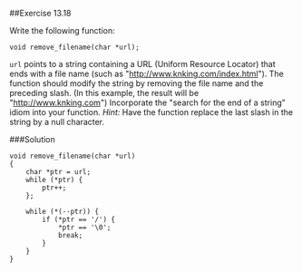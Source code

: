 ##Exercise 13.18

Write the following function:
```
void remove_filename(char *url);
```
`url` points to a string containing a URL (Uniform Resource Locator) that ends with a file name (such as "http://www.knking.com/index.html"). The function should modify the string by removing the file name and the preceding slash. (In this example, the result will be "http://www.knking.com") Incorporate the "search for the end of a string" idiom into your function. *Hint:* Have the function replace the last slash in the string by a null character.

###Solution
```
void remove_filename(char *url)
{
    char *ptr = url;
    while (*ptr) {
        ptr++;
    };

    while (*(--ptr)) {
        if (*ptr == '/') {
            *ptr == '\0';
            break;
        }
    }
}
```
